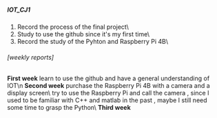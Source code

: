 ##### IOT_CJ1
  1. Record the process of the final project\\
  2. Study to use the github since it's my first time\\
  3. Record the study of the Pyhton and Raspberry Pi 4B\\

###### [weekly reports]
  **First week**
  learn to use the github and have a general understanding of IOT\n
  **Second week**
  purchase the Raspberry Pi 4B with a camera and a display screen\\
  try to use the Raspberry Pi and call the camera , since I used to be familiar with C++ and matlab in the past , maybe I still need some time to grasp the Python\\
  **Third week**
  
